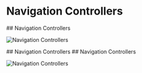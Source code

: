 # Navigation Controllers

<slide>
## Navigation Controllers

![](tableview.png "Navigation Controllers") 

</slide>

<slide>
## Navigation Controllers

</slide>
    
<slide>
## Navigation Controllers

![](tableview.png "Navigation Controllers") 

</slide>
